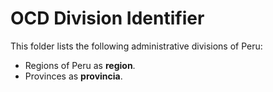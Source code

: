 # OCD Division Identifier

This folder lists the following administrative divisions of Peru: 
* Regions of Peru as **region**.
* Provinces as **provincia**.